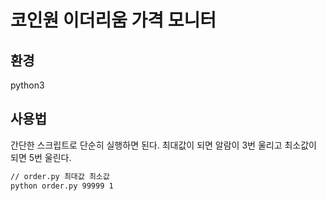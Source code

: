 # 코인원 이더리움 가격 모니터

## 환경
python3 

## 사용법
간단한 스크립트로 단순히 실행하면 된다.
최대값이 되면 알람이 3번 울리고 최소값이 되면 5번 울린다.


```bash
// order.py 최대값 최소값
python order.py 99999 1
```
